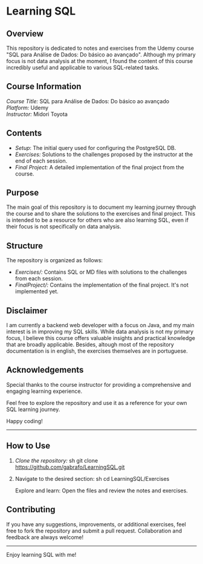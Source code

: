 # Learning SQL

## Overview
This repository is dedicated to notes and exercises from the Udemy course "SQL para Análise de Dados: Do básico ao avançado". Although my primary focus is not data analysis at the moment, I found the content of this course incredibly useful and applicable to various SQL-related tasks. 

## Course Information
*Course Title:* SQL para Análise de Dados: Do básico ao avançado  
*Platform:* Udemy  
*Instructor:* Midori Toyota

## Contents
- *Setup*: The initial query used for configuring the PostgreSQL DB.
- *Exercises:* Solutions to the challenges proposed by the instructor at the end of each session.
- *Final Project:* A detailed implementation of the final project from the course.

## Purpose
The main goal of this repository is to document my learning journey through the course and to share the solutions to the exercises and final project. This is intended to be a resource for others who are also learning SQL, even if their focus is not specifically on data analysis.

## Structure
The repository is organized as follows:
- *Exercises/:* Contains SQL or MD files with solutions to the challenges from each session.
- *FinalProject/:* Contains the implementation of the final project. It's not implemented yet.

## Disclaimer
I am currently a backend web developer with a focus on Java, and my main interest is in improving my SQL skills. While data analysis is not my primary focus, I believe this course offers valuable insights and practical knowledge that are broadly applicable. Besides, altough most of the repository documentation is in english, the exercises themselves are in portuguese.

## Acknowledgements
Special thanks to the course instructor for providing a comprehensive and engaging learning experience. 

Feel free to explore the repository and use it as a reference for your own SQL learning journey.

Happy coding!

---

## How to Use
1. *Clone the repository:*
   sh
   git clone https://github.com/gabrafo/LearningSQL.git
   
   
2. Navigate to the desired section:
sh
    cd LearningSQL/Exercises

    Explore and learn:
    Open the files and review the notes and exercises.


## Contributing

If you have any suggestions, improvements, or additional exercises, feel free to fork the repository and submit a pull request. Collaboration and feedback are always welcome!

---

Enjoy learning SQL with me!
